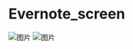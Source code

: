 # Evernote_screen

![图片](https://user-images.githubusercontent.com/44158103/153252420-7d9bf7ce-519d-4be5-b371-4024992cd744.png)
![图片](https://user-images.githubusercontent.com/44158103/153252673-a18fbbf7-f753-42da-8c4c-e6902eb01598.png)
